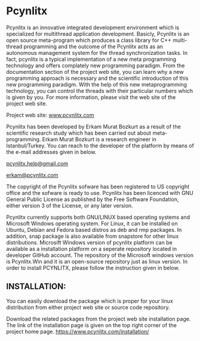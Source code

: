 # Pcynlitx
Pcynlitx is an innovative integrated development environment which is specialized for multithread application development. Basicly, Pcynlitx is an open source meta-program which produces a class library for C++ multi-thread programming and the outcome of the Pcynlitx acts as an autonomous management system for the thread synchronization tasks. In fact, pcynlitx is a typical implementation of a new meta programming technology and offers complately new programming paradigm. From the documentation section of the project web site, you can learn why a new programming approach is necessary and the scientific introduction of this new programming paradigm. With the help of this new metaprogramming technology, you can control the threads with their particular numbers which is given by you. For more information, please visit the web site of the project web site.

Project web site: www.pcynlitx.com

Pcynlitx has been developed by Erkam Murat Bozkurt as a result of the scientific research study which has been carried out about meta-programming. Erkam Murat Bozkurt is a research engineer in Istanbul/Turkey. You can reach to the developer of the platform by means of the e-mail addresses given in below.

pcynlitx.help@gmail.com

erkam@pcynlitx.com

The copyright of the Pcynlitx sofware has been registered to US copyright office and the sofware is ready to use. Pcynlitx has been licenced with GNU General Public License as published by the Free Software Foundation, either version 3 of the License, or any later version.

Pcynlitx currently supports both GNU/LINUX based operating systems and Microsoft Windows operating system. For Linux, it can be installed on Ubuntu, Debian and Fedora based distros as deb and rmp packages. In addition, snap package is also available from snapstore for other linux distributions. Microsift Windows version of pcynlitx platform can be available as a installation platform on a seperate repository located in developer GitHub account. The repository of the Microsoft windows version is Pcynlitx.Win and it is an open-source repository just as linux version. In order to install PCYNLITX, please follow the instruction given in below.

INSTALLATION:
-------------

You can easily download the package which is proper for your linux distribution from either project web site or source code repository.

Download the related packages from the project web site installation page. The link of the installation page is given on the top right corner of the project home page. https://www.pcynlitx.com/installation/
